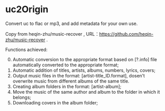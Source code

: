 # uc2Origin
Convert uc to flac or mp3, and add metadata for your own use.

Copy from heqin-zhu/music-recover , URL：https://github.com/heqin-zhu/music-recover .

Functions achieved:

0. Automatic conversion to the appropriate format based on [?.info] file automatically converted to the appropriate format;
1. Automatic addition of titles, artists, albums, numbers, lyrics, covers;
2. Output music files in the format: [artist-title_ID.format], dosen't overwrite music from different albums of the same title.
3. Creating album folders in the format: [artist-album];
4. Move the music of the same author and album to the folder in which it belongs;
5. Downloading covers in the album folder;
